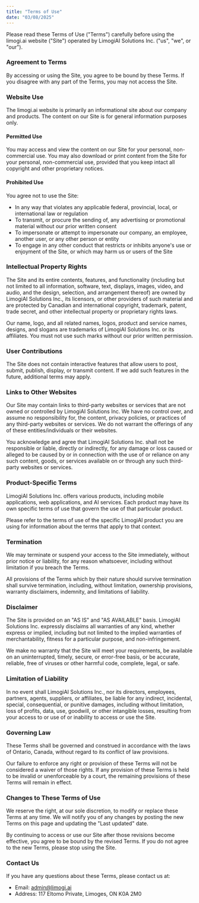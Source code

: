 ```yaml
---
title: "Terms of Use"
date: "03/08/2025"
---
```


Please read these Terms of Use ("Terms") carefully before using the limogi.ai website ("Site") operated by LimogiAI Solutions Inc. ("us", "we", or "our").

### Agreement to Terms

By accessing or using the Site, you agree to be bound by these Terms. If you disagree with any part of the Terms, you may not access the Site.

### Website Use

The limogi.ai website is primarily an informational site about our company and products. The content on our Site is for general information purposes only.

#### Permitted Use
You may access and view the content on our Site for your personal, non-commercial use. You may also download or print content from the Site for your personal, non-commercial use, provided that you keep intact all copyright and other proprietary notices.

#### Prohibited Use
You agree not to use the Site:
- In any way that violates any applicable federal, provincial, local, or international law or regulation
- To transmit, or procure the sending of, any advertising or promotional material without our prior written consent
- To impersonate or attempt to impersonate our company, an employee, another user, or any other person or entity
- To engage in any other conduct that restricts or inhibits anyone's use or enjoyment of the Site, or which may harm us or users of the Site

### Intellectual Property Rights

The Site and its entire contents, features, and functionality (including but not limited to all information, software, text, displays, images, video, and audio, and the design, selection, and arrangement thereof) are owned by LimogiAI Solutions Inc., its licensors, or other providers of such material and are protected by Canadian and international copyright, trademark, patent, trade secret, and other intellectual property or proprietary rights laws.

Our name, logo, and all related names, logos, product and service names, designs, and slogans are trademarks of LimogiAI Solutions Inc. or its affiliates. You must not use such marks without our prior written permission.

### User Contributions

The Site does not contain interactive features that allow users to post, submit, publish, display, or transmit content. If we add such features in the future, additional terms may apply.

### Links to Other Websites

Our Site may contain links to third-party websites or services that are not owned or controlled by LimogiAI Solutions Inc. We have no control over, and assume no responsibility for, the content, privacy policies, or practices of any third-party websites or services. We do not warrant the offerings of any of these entities/individuals or their websites.

You acknowledge and agree that LimogiAI Solutions Inc. shall not be responsible or liable, directly or indirectly, for any damage or loss caused or alleged to be caused by or in connection with the use of or reliance on any such content, goods, or services available on or through any such third-party websites or services.

### Product-Specific Terms

LimogiAI Solutions Inc. offers various products, including mobile applications, web applications, and AI services. Each product may have its own specific terms of use that govern the use of that particular product.

Please refer to the terms of use of the specific LimogiAI product you are using for information about the terms that apply to that context.

### Termination

We may terminate or suspend your access to the Site immediately, without prior notice or liability, for any reason whatsoever, including without limitation if you breach the Terms.

All provisions of the Terms which by their nature should survive termination shall survive termination, including, without limitation, ownership provisions, warranty disclaimers, indemnity, and limitations of liability.

### Disclaimer

The Site is provided on an "AS IS" and "AS AVAILABLE" basis. LimogiAI Solutions Inc. expressly disclaims all warranties of any kind, whether express or implied, including but not limited to the implied warranties of merchantability, fitness for a particular purpose, and non-infringement.

We make no warranty that the Site will meet your requirements, be available on an uninterrupted, timely, secure, or error-free basis, or be accurate, reliable, free of viruses or other harmful code, complete, legal, or safe.

### Limitation of Liability

In no event shall LimogiAI Solutions Inc., nor its directors, employees, partners, agents, suppliers, or affiliates, be liable for any indirect, incidental, special, consequential, or punitive damages, including without limitation, loss of profits, data, use, goodwill, or other intangible losses, resulting from your access to or use of or inability to access or use the Site.

### Governing Law

These Terms shall be governed and construed in accordance with the laws of Ontario, Canada, without regard to its conflict of law provisions.

Our failure to enforce any right or provision of these Terms will not be considered a waiver of those rights. If any provision of these Terms is held to be invalid or unenforceable by a court, the remaining provisions of these Terms will remain in effect.

### Changes to These Terms of Use

We reserve the right, at our sole discretion, to modify or replace these Terms at any time. We will notify you of any changes by posting the new Terms on this page and updating the "Last updated" date.

By continuing to access or use our Site after those revisions become effective, you agree to be bound by the revised Terms. If you do not agree to the new Terms, please stop using the Site.

### Contact Us

If you have any questions about these Terms, please contact us at:

- Email: admin@limogi.ai
- Address: 117 Eltomo Private, Limoges, ON K0A 2M0